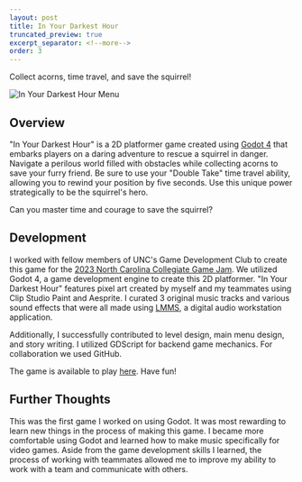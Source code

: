 ```yaml
---
layout: post
title: In Your Darkest Hour
truncated_preview: true
excerpt_separator: <!--more-->
order: 3
---
```


Collect acorns, time travel, and save the squirrel! 

![In Your Darkest Hour Menu](../works/darkest.png)

## Overview
"In Your Darkest Hour" is a 2D platformer game created using [Godot 4](https://godotengine.org/) that embarks players on a daring adventure to rescue a squirrel in danger. Navigate a perilous world filled with obstacles while collecting acorns to save your furry friend. Be sure to use your "Double Take" time travel ability, allowing you to rewind your position by five seconds. Use this unique power strategically to be the squirrel's hero. 

Can you master time and courage to save the squirrel?

<!--more-->

## Development 
I worked with fellow members of UNC's Game Development Club to create this game for the [2023 North Carolina Collegiate Game Jam](https://itch.io/jam/2023-north-carolina-collegiate-game-jam/entries). We utilized Godot 4, a game development engine to create this 2D platformer. "In Your Darkest Hour" features pixel art created by myself and my teammates using Clip Studio Paint and Aesprite. I curated 3 original music tracks and various sound effects that were all made using [LMMS](https://lmms.io/lsp/), a digital audio workstation application. 

Additionally, I successfully contributed to level design, main menu design, and story writing. I utilized GDScript for backend game mechanics. For collaboration we used GitHub. 

The game is available to play [here](https://doowop.itch.io/in-your-darkest-hour). Have fun! 

## Further Thoughts
This was the first game I worked on using Godot. It was most rewarding to learn new things in the process of making this game. I became more comfortable using Godot and learned how to make music specifically for video games. Aside from the game development skills I learned, the process of working with teammates allowed me to improve my ability to work with a team and communicate with others. 